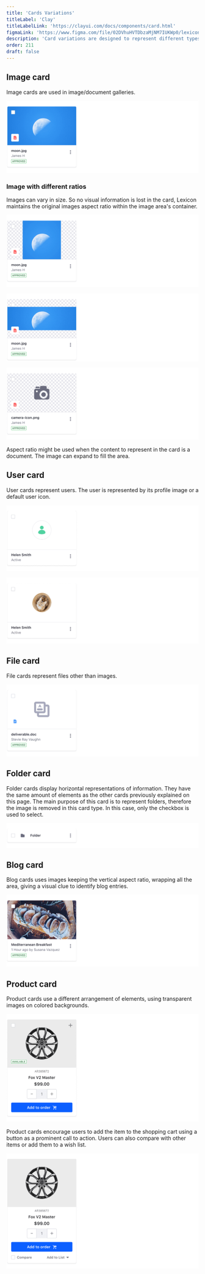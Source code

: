 ```yaml
---
title: 'Cards Variations'
titleLabel: 'Clay'
titleLabelLink: 'https://clayui.com/docs/components/card.html'
figmaLink: 'https://www.figma.com/file/02DVhuHVTDbzaMjNM7IUKWp0/lexicon?node-id=6026%3A914'
description: 'Card variations are designed to represent different types of information.'
order: 211
draft: false
---
```


## Image card

Image cards are used in image/document galleries.

![card with image default state](./images/cards-6.png)

### Image with different ratios

Images can vary in size. So no visual information is lost in the card, Lexicon maintains the original images aspect ratio within the image area's container.

![Card Image Aspect Ratio 1](./images/cards-8.png)

![Card Image Aspect Ratio 2](./images/cards-9.png)

![Card Image Aspect Ratio 3](./images/cards-10.png)

Aspect ratio might be used when the content to represent in the card is a document. The image can expand to fill the area.

## User card

User cards represent users. The user is represented by its profile image or a default user icon.

![User card without image but initials](./images/cards-11.png)

![User card with image](./images/cards-12.png)

## File card

File cards represent files other than images.

![file card is identified with file icon type as center image](./images/cards-13.png)

## Folder card

Folder cards display horizontal representations of information. They have the same amount of elements as the other cards previously explained on this page. The main purpose of this card is to represent folders, therefore the image is removed in this card type. In this case, only the checkbox is used to select.

![folder card, similar to a stripe card](./images/cards-14.png)

## Blog card

Blog cards uses images keeping the vertical aspect ratio, wrapping all the area, giving a visual clue to identify blog entries.

![Blog cards uses all the space available for the cover image](./images/cards-15.png) 

## Product card

Product cards use a different arrangement of elements, using transparent images on colored backgrounds.

![A product card showing a rim](./images/cards-16.png) 

Product cards encourage users to add the item to the shopping cart using a button as a prominent call to action. Users can also compare with other items or add them to a wish list.

![A product card showing a rim with compare and add to list actions](./images/cards-17.png) 
